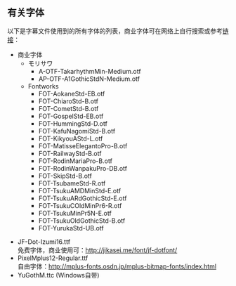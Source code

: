 ## 有关字体  
以下是字幕文件使用到的所有字体的列表，商业字体可在网络上自行搜索或参考[链接](https://share.dmhy.org/topics/view/516705_XZ.html)：  
* 商业字体  
  * モリサワ  
    * A-OTF-TakarhythmMin-Medium.otf  
    * AP-OTF-A1GothicStdN-Medium.otf  
  * Fontworks
    * FOT-AokaneStd-EB.otf   
    * FOT-ChiaroStd-B.otf  
    * FOT-CometStd-B.otf  
    * FOT-GospelStd-EB.otf  
    * FOT-HummingStd-D.otf  
    * FOT-KafuNagomiStd-B.otf  
    * FOT-KikyouAStd-L.otf  
    * FOT-MatisseElegantoPro-B.otf  
    * FOT-RailwayStd-B.otf  
    * FOT-RodinMariaPro-B.otf  
    * FOT-RodinWanpakuPro-DB.otf  
    * FOT-SkipStd-B.otf  
    * FOT-TsubameStd-R.otf  
    * FOT-TsukuAMDMinStd-E.otf  
    * FOT-TsukuARdGothicStd-E.otf  
    * FOT-TsukuCOldMinPr6-R.otf  
    * FOT-TsukuMinPr5N-E.otf  
    * FOT-TsukuOldGothicStd-B.otf  
    * FOT-YurukaStd-UB.otf  
- JF-Dot-Izumi16.ttf  
免费字体，商业使用可：http://jikasei.me/font/jf-dotfont/  
- PixelMplus12-Regular.ttf  
自由字体：http://mplus-fonts.osdn.jp/mplus-bitmap-fonts/index.html  
- YuGothM.ttc (Windows自带)  
 

